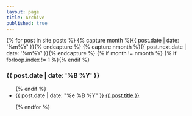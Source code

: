 ```yaml
---
layout: page
title: Archive
published: true
---
```


{% for post in site.posts %}
   {% capture month %}{{ post.date | date: '%m%Y' }}{% endcapture %}
   {% capture nmonth %}{{ post.next.date | date: '%m%Y' }}{% endcapture %}
   {% if month != nmonth %}
   {% if forloop.index != 1 %}</ul>{% endif %}
   <h3>{{ post.date | date: '%B %Y' }}</h3><ul>
        {% endif %}
    <li>{{ post.date | date: "%e %B %Y" }} <a href="{{ post.url }}">{{ post.title }}</a></li>
    
{% endfor %}